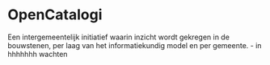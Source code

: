 # OpenCatalogi
Een intergemeentelijk initiatief waarin inzicht wordt gekregen in de bouwstenen, per laag van het informatiekundig model en per gemeente. - in 
hhhhhhh
wachten
